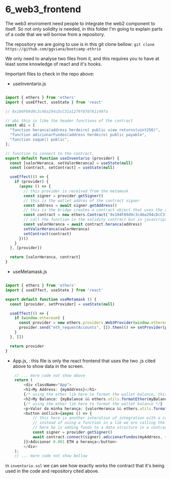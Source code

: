 # 6_web3_frontend

The web3 enviroment need people to integrate the web2 component to itself. So not only solidity is needed, in this folder I'm going to explain parts of a code that we will borrow from a repository.

The repository we are going to use is in this git clone bellow:
`git clone https://github.com/ggviana/bootcamp-ethrio`

We only need to analyse two files from it, and this requires you to have at least some knowledge of react and it's hooks.

Important files to check in the repo above:

- useInventario.js

```js

import { ethers } from 'ethers'
import { useEffect, useState } from 'react'

// 0x104F89d9c3c46a294cDcC31a1279f0707611497a

// abi this is like the header functions of the contract
const abi = [
  "function heranca(address herdeiro) public view returns(uint256)",
  "function adicionarFundos(address herdeiro) public payable",
  "function saque() public",
];

// function to connect to the contract.
export default function useInventario (provider) {
  const [valorHeranca, setValorHeranca] = useState(null)
  const [contract, setContract] = useState(null)

  useEffect(() => {
    if (provider) {
      (async () => {
        // this provider is received from the metamask
        const signer = provider.getSigner()
        // this is the wallet addres of the contract signer
        const address = await signer.getAddress()
        // this is the bridge creates a contract object that uses the abi functions above
        const contract = new ethers.Contract('0x104F89d9c3c46a294cDcC31a1279f0707611497a', abi, provider)
        // call the function in the solidity contract but in javascript
        const valorHeranca = await contract.heranca(address)
        setValorHeranca(valorHeranca)
        setContract(contract)
      })()
    }
  }, [provider])

  return [valorHeranca, contract]
}
```

- useMetamask.js
```js

import { ethers } from 'ethers'
import { useEffect, useState } from 'react'

export default function useMetamask () {
  const [provider, setProvider] = useState(null)

  useEffect(() => {
    if (window.ethereum) {
      const provider = new ethers.providers.Web3Provider(window.ethereum);
      provider.send("eth_requestAccounts", []).then(() => setProvider(provider));
    }
  }, [])

  return provider
}

```

- App.js, : this file is only the react frontend that uses the two .js cited above to show data in the screen.
```js
    // ... more code not show above
    return (
        <div className="App">
        <h1>My Address: {myAddress}</h1>
        {/* using the ether lib here to format the wallet balance, this is used by integrating with metamask*/}
        <h2>My Balance: {myBalance && ethers.utils.formatEther(myBalance)}</h2>
        {/* using the ether lib here to format the wallet balance */}
        <p>Valor da minha herança: {valorHeranca && ethers.utils.formatEther(valorHeranca)}</p>
        <button onClick={async () => {
            // this here is another interation of integration with a contract.
            // instead of using a function in a lib we are calling the function directly in the js at the react part
            // here he is adding funds to a data structure in a contract.
            const signer = provider.getSigner()
            await contract.connect(signer).adicionarFundos(myAddress, { value: ethers.utils.parseEther('0.001') })
        }}>Adicionar 0.001 ETH a herança</button>
        </div>
    );
    // ... more code not show bellow

```

in `inventario.sol` we can see how exactly works the contract that it's being used in the code and repository cited above.
